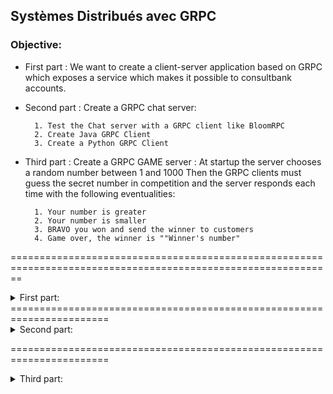 ## Systèmes Distribués avec GRPC 

### Objective:

+ First part : We want to create a client-server application based  on GRPC which exposes a service which makes it possible to consultbank accounts.
+ Second part : Create a GRPC chat server:

        1. Test the Chat server with a GRPC client like BloomRPC 
        2. Create Java GRPC Client 
        3. Create a Python GRPC Client 
                 
+ Third part : Create a GRPC GAME server :
At startup the server chooses a random number between 1 and 1000 Then the GRPC clients must guess the secret number in competition and the server responds each time with the following eventualities:

        1. Your number is greater
        2. Your number is smaller
        3. BRAVO you won and send the winner to customers
        4. Game over, the winner is ""Winner's number" 
        
        
==============================================================================================================


<details>
<summary>  First part:</summary>
                               
#### 1 ---> Test the Unary Model using BloomRPC:
![image](https://user-images.githubusercontent.com/78732216/235297645-5e95d16c-8f13-43c2-9063-a739000906b3.png)

#### ---> Test With client using blockingStub (mode synchrone):
![image](https://user-images.githubusercontent.com/78732216/235299617-ccd1184d-b291-4042-81f1-6abed8b9087d.png)

#### 2 ---> Test the Streaming Model using BloomRPC(count to 21):
![image](https://user-images.githubusercontent.com/78732216/235353370-1bbcb206-47c2-4fd8-b4ab-978808d15a73.png)

####   --->The client number 3 got an item every second (Server Streaming) :
![image](https://user-images.githubusercontent.com/78732216/235355666-c91e2164-a2b6-4667-ab7c-017fe70fe1da.png)

#### 3 ---> Streaming request from client and got response based on streamed requests (perform stream):
![image](https://user-images.githubusercontent.com/78732216/235357065-fe96331b-bfcb-406d-8a1d-a8481b16f540.png)

#### ---> Perform stream:
![image](https://user-images.githubusercontent.com/78732216/235367893-389ae7a0-b084-47c7-8f62-c4ac7606c9ec.png)
#### 4 ---> Bi-Directional (fullcurrencystream) send un recive a stream:
![image](https://user-images.githubusercontent.com/78732216/235368361-b16494db-108b-4a80-9cc9-7e80a983bbe8.png)
</details>
=======================================================================
<details>
           <summary>  Second part: </summary> 
           
#### 1 --> Create a GRPC Chat server and Test the Chat server with a GRPC client like BloomRPC   :       
#### Typing user name BloomRPC:        
![image](https://user-images.githubusercontent.com/78732216/235484412-57a0fcab-97df-43e9-a4e1-fd3c54d47bce.png)

##### Display who is on chat (Server) :
![image](https://user-images.githubusercontent.com/78732216/235484553-7d8fbf1b-de99-41ad-8233-b24eea5cb194.png)

##### Sending a message :
![image](https://user-images.githubusercontent.com/78732216/235484774-e50b4ed2-bd90-420a-86c1-d662587a85b7.png)

##### Display who sent a message (server)  :
![image](https://user-images.githubusercontent.com/78732216/235485363-2572e1c5-813b-42d6-bc2e-6d6ff77d6d41.png)

##### display messages BloomRPC  :
![image](https://user-images.githubusercontent.com/78732216/235485682-3dc063f5-1f8d-4bea-9055-e88bfc2f7e89.png)

#### 2 -->Create Java GRPC Client  :

##### Java Client  :
![image](https://user-images.githubusercontent.com/78732216/235499390-068fb8a9-c1b4-490f-b554-118489735072.png)

##### Server displaying:
![image](https://user-images.githubusercontent.com/78732216/235499473-704fa815-8786-498f-98f6-4c444dff4046.png)

#### 3. Create a Python GRPC Client :

#####  The Server:
![image](https://user-images.githubusercontent.com/78732216/235511565-dbe48e32-c1ea-4d53-9219-a0893e9cc19c.png)

##### java client:
![image](https://user-images.githubusercontent.com/78732216/235511643-1fa98152-342d-4087-8a8d-f504ec6f3b63.png)

##### Python Client:
![image](https://user-images.githubusercontent.com/78732216/235511716-e5788603-6aad-446a-8bc3-43f9eb731257.png)

</details>

=======================================================================
<details>
           <summary>  Third part: </summary> 
           

##### Test with BloomRPC (who wins):

![image](https://user-images.githubusercontent.com/78732216/235516671-b348f132-4b6d-463f-af65-63c682b1dd74.png)
![image](https://user-images.githubusercontent.com/78732216/235516974-e8b8febe-406c-4a3f-b2d6-d22346be84b4.png)


</details>



